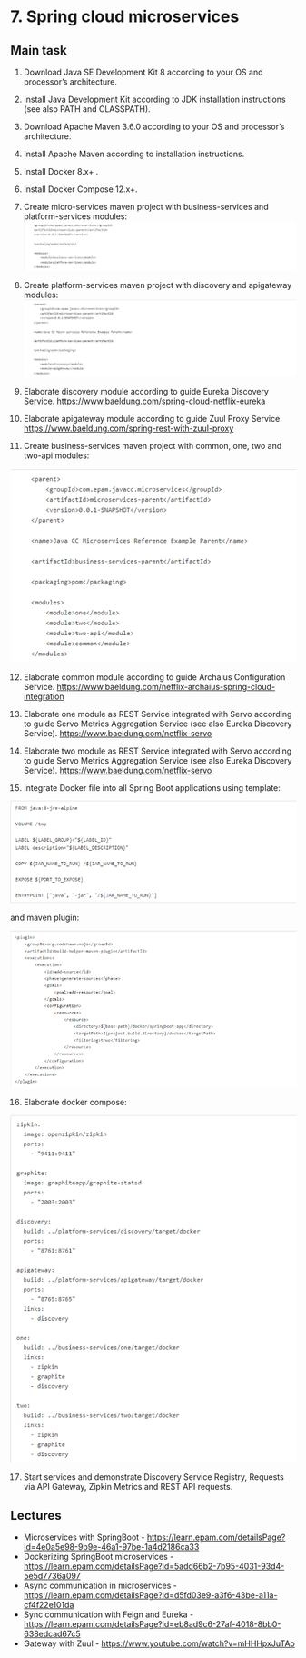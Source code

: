 # 7. Spring cloud microservices

## Main task

1. Download Java SE Development Kit 8 according to your OS and processor’s architecture.
2. Install Java Development Kit according to JDK installation instructions (see also PATH and CLASSPATH).
3. Download Apache Maven 3.6.0 according to your OS and processor’s architecture.
4. Install Apache Maven according to installation instructions.
5. Install Docker 8.x+ .
6. Install Docker Compose 12.x+.
7. Create micro-services maven project with business-services and platform-services modules:
![image.png](./image.png)

8. Create platform-services maven project with discovery and apigateway modules:
![image-1.png](./image-1.png)


9. Elaborate discovery module according to guide Eureka Discovery Service. https://www.baeldung.com/spring-cloud-netflix-eureka

10. Elaborate apigateway module according to guide Zuul Proxy Service. https://www.baeldung.com/spring-rest-with-zuul-proxy

11. Create business-services maven project with common, one, two and two-api modules: 

![image-2.png](./image-2.png)

12. Elaborate common module according to guide Archaius Configuration Service. https://www.baeldung.com/netflix-archaius-spring-cloud-integration
 
13. Elaborate one module as REST Service integrated with Servo according to guide Servo Metrics Aggregation Service (see also Eureka Discovery Service). https://www.baeldung.com/netflix-servo

14. Elaborate two module as REST Service integrated with Servo according to guide Servo Metrics Aggregation Service (see also Eureka Discovery Service). https://www.baeldung.com/netflix-servo

15. Integrate Docker file into all Spring Boot applications using template:

![image-3.png](./image-3.png)

and maven plugin:

![image-6.png](./image-5.png)

16. Elaborate docker compose:

![image-5.png](./image-4.png)

17. Start services and demonstrate Discovery Service Registry, Requests via API Gateway, Zipkin Metrics and REST API requests.

## Lectures

- Microservices with SpringBoot - https://learn.epam.com/detailsPage?id=4e0a5e98-9b9e-46a1-97be-1a4d2186ca33
- Dockerizing SpringBoot microservices - https://learn.epam.com/detailsPage?id=5add66b2-7b95-4031-93d4-5e5d7736a097
- Async communication in microservices - https://learn.epam.com/detailsPage?id=d5fd03e9-a3f6-43be-a11a-cf4f22e101da
- Sync communication with Feign and Eureka - https://learn.epam.com/detailsPage?id=eb8ad9c6-27af-4018-8bb0-638edcad67c5
- Gateway with Zuul - https://www.youtube.com/watch?v=mHHHpxJuTAo
